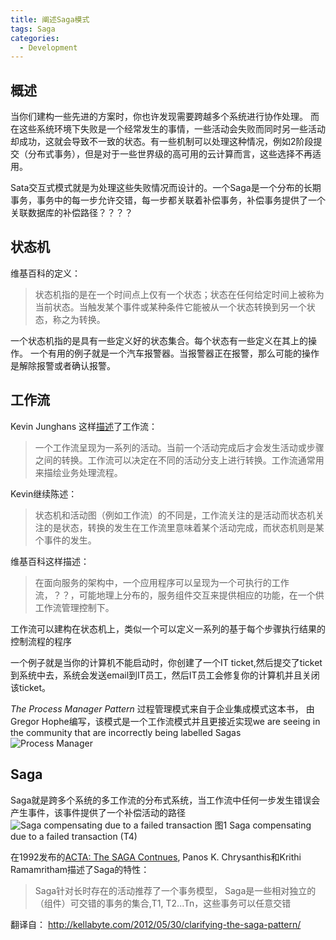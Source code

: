 ```yaml
---
title: 阐述Saga模式
tags: Saga
categories:
  - Development
---
```


## 概述
当你们建构一些先进的方案时，你也许发现需要跨越多个系统进行协作处理。 而在这些系统环境下失败是一个经常发生的事情，一些活动会失败而同时另一些活动却成功，这就会导致不一致的状态。有一些机制可以处理这种情况，例如2阶段提交（分布式事务），但是对于一些世界级的高可用的云计算而言，这些选择不再适用。

Sata交互式模式就是为处理这些失败情况而设计的。一个Saga是一个分布的长期事务，事务中的每一步允许交错，每一步都关联着补偿事务，补偿事务提供了一个关联数据库的补偿路径？？？？


## 状态机
维基百科的定义：
> 状态机指的是在一个时间点上仅有一个状态；状态在任何给定时间上被称为当前状态。当触发某个事件或某种条件它能被从一个状态转换到另一个状态，称之为转换。

一个状态机指的是具有一些定义好的状态集合。每个状态有一些定义在其上的操作。
一个有用的例子就是一个汽车报警器。当报警器正在报警，那么可能的操作是解除报警或者确认报警。

## 工作流
Kevin Junghans 这样[描述](http://kevin-junghans.blogspot.ca/2012/05/voice-application-call-flows-state.html)了工作流：
> 一个工作流呈现为一系列的活动。当前一个活动完成后才会发生活动或步骤之间的转换。工作流可以决定在不同的活动分支上进行转换。工作流通常用来描绘业务处理流程。

Kevin继续陈述：
> 状态机和活动图（例如工作流）的不同是，工作流关注的是活动而状态机关注的是状态，转换的发生在工作流里意味着某个活动完成，而状态机则是某个事件的发生。

维基百科这样描述：
> 在面向服务的架构中，一个应用程序可以呈现为一个可执行的工作流，？？，可能地理上分布的，服务组件交互来提供相应的功能，在一个供工作流管理控制下。

工作流可以建构在状态机上，类似一个可以定义一系列的基于每个步骤执行结果的控制流程的程序

一个例子就是当你的计算机不能启动时，你创建了一个IT ticket,然后提交了ticket到系统中去，系统会发送email到IT员工，然后IT员工会修复你的计算机并且关闭该ticket。

*The Process Manager Pattern*
过程管理模式来自于企业集成模式这本书， 由Gregor Hophe编写，该模式是一个工作流模式并且更接近实现we are seeing in the community that are incorrectly being labelled Sagas
![Process Manager](/images/saga-pattern/ProcessManager.gif)

## Saga
Saga就是跨多个系统的多工作流的分布式系统，当工作流中任何一步发生错误会产生事件，该事件提供了一个补偿活动的路径
![Saga compensating due to a failed transaction](/images/saga-pattern/saga_compensation_thumb.png)
图1 Saga compensating due to a failed transaction (T4)

在1992发布的[ACTA: The SAGA Contnues](http://citeseerx.ist.psu.edu/viewdoc/summary?doi=10.1.1.43.6829), Panos K. Chrysanthis和Krithi Ramamritham描述了Saga的特性：
> Saga针对长时存在的活动推荐了一个事务模型， Saga是一些相对独立的（组件）可交错的事务的集合,T1, T2...Tn，这些事务可以任意交错

翻译自： http://kellabyte.com/2012/05/30/clarifying-the-saga-pattern/
